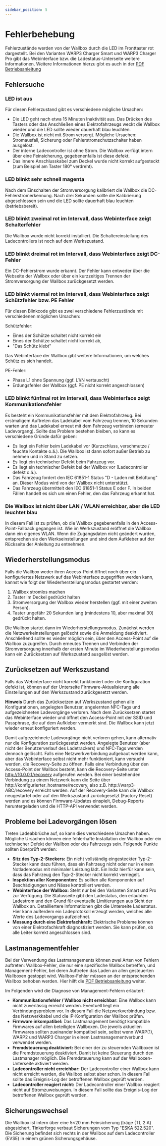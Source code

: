 ```yaml
---
sidebar_position: 5
---
```


# Fehlerbehebung

Fehlerzustände werden von der Wallbox durch die LED im Fronttaster rot dargestellt. Bei den Varianten WARP3 Charger Smart und WARP3 Charger Pro gibt das Webinterface bzw. die Ladestatus-Unterseite weitere Informationen.
Weitere Informationen hierzu gibt es auch in der [PDF Betriebsanleitung](https://www.warp-charger.com/downloads/)

## Fehlersuche

### LED ist aus

Für diesen Fehlerzustand gibt es verschiedene mögliche Ursachen:

 * Die LED geht nach etwa 15 Minuten Inaktivität aus. Das Drücken des Tasters oder das Anschließen eines Elektrofahrzeugs weckt die Wallbox wieder und die LED sollte wieder dauerhaft blau leuchten.
 * Die Wallbox ist nicht mit Strom versorgt. Mögliche Ursachen: Stromausfall, Sicherung oder Fehlerstromschutzschalter haben ausgelöst.
 * Der interne Ladecontroller ist ohne Strom. Die Wallbox verfügt intern über eine Feinsicherung, gegebenenfalls ist diese defekt.
 * Das innere Anschlusskabel zum Deckel wurde nicht korrekt aufgesteckt (zum Beispiel am Taster 180° verdreht).

### LED blinkt sehr schnell magenta

Nach dem Einschalten der Stromversorgung kalibriert die Wallbox die DC-Fehlerstromerkennung. Nach drei Sekunden sollte die Kalibrierung abgeschlossen sein und die LED sollte dauerhaft blau leuchten (betriebsbereit).

### LED blinkt zweimal rot im Intervall, dass Webinterface zeigt Schalterfehler

Die Wallbox wurde nicht korrekt installiert. Die Schaltereinstellung des Ladecontrollers ist noch auf dem Werkszustand.

### LED blinkt dreimal rot im Intervall, dass Webinterface zeigt DC-Fehler

Ein DC-Fehlerstrom wurde erkannt. Der Fehler kann entweder über die Webseite der Wallbox oder über ein kurzzeitiges Trennen der Stromversorgung der Wallbox zurückgesetzt werden.

### LED blinkt viermal rot im Intervall, dass Webinterface zeigt Schützfehler bzw. PE Fehler

Für diesen Blinkcode gibt es zwei verschiedene Fehlerzustände mit verschiedenen möglichen Ursachen:

Schützfehler:

 * Eines der Schütze schaltet nicht korrekt ein
 * Eines der Schütze schaltet nicht korrekt ab,
 * "Das Schütz klebt"

Das Webinterface der Wallbox gibt weitere Informationen, um welches Schütz es sich handelt.

PE-Fehler:

 * Phase L1 ohne Spannung (ggf. L1/N vertauscht)
 * Erdungsfehler der Wallbox (ggf. PE nicht korrekt angeschlossen)

### LED blinkt fünfmal rot im Intervall, dass Webinterface zeigt Kommunikationsfehler

Es besteht ein Kommunikationsfehler mit dem Elektrofahrzeug. Bei erstmaligem Auftreten das Ladekabel vom Fahrzeug trennen, 10 Sekunden warten und das Ladekabel erneut mit dem Fahrzeug verbinden (erneuter Ladevorgang).
Sollte das Problem bestehen bleiben, so kann es verschiedene Gründe dafür geben:

 * Es liegt ein Fehler beim Ladekabel vor (Kurzschluss, verschmutze / feuchte Kontakte o.ä.). Die Wallbox ist dann sofort außer Betrieb zu nehmen und in Stand zu setzen.
 * Es liegt ein technischer Defekt beim Fahrzeug vor.
 * Es liegt ein technischer Defekt bei der Wallbox vor (Ladecontroller defekt o.ä.).
 * Das Fahrzeug fordert den IEC 61851-1 Status "D - Laden mit Belüftung" an. Dieser Modus wird von der Wallbox nicht unterstützt.
 * Das Fahrzeug übermittelt den IEC 61851-1 Status E oder F. In beiden Fällen handelt es sich um einen Fehler, den das Fahrzeug erkannt hat.

### Die Wallbox ist nicht über LAN / WLAN erreichbar, aber die LED leuchtet blau

In diesem Fall ist zu prüfen, ob die Wallbox gegebenenfalls in den Access-Point-Fallback gegangen ist. Wie im Werkszustand eröffnet die Wallbox dann ein eigenes WLAN.
Wenn die Zugangsdaten nicht geändert wurden, entsprechen sie den Werkseinstellungen und sind dem Aufkleber auf der Rückseite der Anleitung zu entnehmen.

## Wiederherstellungsmodus

Falls die Wallbox weder ihren Access-Point öffnet noch über ein konfiguriertes Netzwerk auf das Webinterface zugegriffen werden kann, kannst wie folgt der Wiederherstellungsmodus gestartet werden:

 1. Wallbox stromlos machen
 2. Taster im Deckel gedrückt halten
 3. Stromversorgung der Wallbox wieder herstellen (ggf. mit einer zweiten Person).
 4. Taster ungefähr 20 Sekunden lang (mindestens 10, aber maximal 30) gedrückt halten.

Die Wallbox startet dann im Wiederherstellungsmodus. Zunächst werden die Netzwerkeinstellungen gelöscht sowie die Anmeldung deaktiviert. Anschließend sollte es wieder möglich sein, über den Access-Point auf die Wallbox zuzugreifen.
Durch erneutes Trennen und Verbinden der Stromversorgung innerhalb der ersten Minute im Wiederherstellungsmodus kann ein Zurücksetzen auf Werkszustand ausgelöst werden.

## Zurücksetzen auf Werkszustand

Falls das Webinterface nicht korrekt funktioniert oder die Konfiguration defekt ist, können auf der Unterseite Firmware-Aktualisierung alle Einstellungen auf den Werkszustand zurückgesetzt werden.

**Hinweis** Durch das Zurücksetzen auf Werkszustand gehen alle Konfigurationen, angelegten Benutzer, angelernten NFC-Tags und aufgezeichneten Ladevorgänge verloren.
Nach dem Zurücksetzen startet das Webinterface wieder und öffnet den Access-Point mit der SSID und Passphrase, die auf dem Aufkleber vermerkt sind. Die Wallbox kann jetzt wieder erneut konfiguriert werden.

Damit aufgezeichnete Ladevorgänge nicht verloren gehen, kann alternativ nur die Konfiguration zurückgesetzt werden. Angelegte Benutzer (aber nicht der Benutzerverlauf des Ladetrackers) und NFC-Tags werden dennoch gelöscht.
Falls eine Netzwerkverbindung aufgebaut werden kann, aber das Webinterface selbst nicht mehr funktioniert, kann versucht werden, die Recovery-Seite zu öffnen. Falls eine Verbindung über den Access-Point der Wallbox besteht, kann die Recovery-Seite unter
http://10.0.0.1/recovery aufgerufen werden. Bei einer bestehenden Verbindung zu einem Netzwerk kann die Seite über http://konfigurierter_hostname/recovery, also z.B. http://warp3-ABC/recovery erreicht werden. Auf der Recovery-Seite kann die Wallbox
neugestartet oder auf den Werkszustand zurückgesetzt (Factory Reset) werden und es können Firmware-Updates einspielt, Debug-Reports heruntergeladen und die HTTP-API verwendet werden.

## Probleme bei Ladevorgängen lösen

Treten Ladeabbrüche auf, so kann dies verschiedene Ursachen haben. Mögliche Ursachen können eine fehlerhafte Installation der Wallbox oder ein technischer Defekt der Wallbox oder des Fahrzeugs sein. Folgende Punkte sollten überprüft werden:

 * **Sitz des Typ-2-Steckers:** Ein nicht vollständig eingesteckter Typ-2-Stecker kann dazu führen, dass ein Fahrzeug nicht oder nur in einem Notlademodus mit minimaler Leistung lädt. Ein Indiz hierfür kann sein, dass das Fahrzeug den Typ-2-Stecker nicht korrekt verriegelt.
 * **Inspektion aller Komponenten:** Es sollten alle Komponenten auf Beschädigungen und Nässe kontrolliert werden.
 * **Webinterface der Wallbox:** Steht nur bei den Varianten Smart und Pro zur Verfügung. Die Statusseite gibt den Ladestatus, den erlaubten Ladestrom und den Grund für eventuelle Limitierungen aus Sicht der Wallbox an. Detailliertere Informationen gibt die Unterseite Ladestatus. Hier kann außerdem ein Ladeprotokoll erzeugt werden,
welches alle Werte des Ladevorgangs aufzeichnet.
 * **Messung durch eine Elektrofachkraft:** Elektrische Probleme können von einer Elektrofachkraft diagnostiziert werden. Sie kann prüfen, ob alle Leiter korrekt angeschlossen sind.

## Lastmanagementfehler

Bei der Verwendung des Lastmanagements können zwei Arten von Fehlern auftreten: Wallbox-Fehler, die nur eine spezifische Wallbox betreffen, und Management-Fehler, bei deren Auftreten das Laden an allen gesteuerten Wallboxen gestoppt wird.
Wallbox-Fehler müssen an der entsprechenden Wallbox behoben werden. Hier hilft die [PDF Betriebsanleitung](https://www.warp-charger.com/downloads/) weiter.

Im Folgenden wird die Diagnose von Management-Fehlern erläutert:

 * **Kommunikationsfehler / Wallbox nicht erreichbar**: Eine Wallbox kann nicht zuverlässig erreicht werden. Eventuell liegt ein Verbindungsproblem vor. In diesem Fall die Netzwerkverbindung bzw. das Netzwerkkabel und die IP-Konfiguration der Wallbox prüfen.
 * **Firmware inkompatibel:** Das Lastmanagement benötigt kompatible Firmwares auf allen beteiligten Wallboxen. Die jeweils aktuellen Firmwares sollten zueinander kompatibel sein, selbst wenn WARP(1), WARP2 und WARP3 Charger in einem Lastmanagementverbund verwendet werden.
 * **Fremdsteuerung deaktiviert:** Bei einer der zu steuernden Wallboxen ist die Fremdsteuerung deaktiviert. Damit ist keine Steuerung durch den Lastmanager möglich. Die Fremdsteuerung kann auf der Wallboxen-Unterseite aktiviert werden.
 * **Ladecontroller nicht erreichbar:** Der Ladecontroller einer Wallbox kann nicht erreicht werden, die Wallbox selbst aber schon. In diesem Fall sollte das Ereignis-Log der betroffenen Wallbox geprüft werden.
 * **Ladecontroller reagiert nicht:** Der Ladecontroller einer Wallbox reagiert nicht auf Stromzuweisungen. In diesem Fall sollte das Ereignis-Log der betroffenen Wallbox geprüft werden.

## Sicherungswechsel

Die Wallbox ist intern über eine 5×20 mm Feinsicherung (träge (T), 2 A) abgesichert. Tinkerforge verbaut Sicherungen vom Typ "ESKA 522.520". Die Sicherung befindet sich rechts in der Wallbox auf dem Ladecontroller (EVSE) in einem grünen Sicherungsgehäuse.
